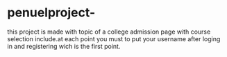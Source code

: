 # penuelproject-
this project is made with topic of a college admission page with course selection include.at each point you must to put your username after loging in and registering wich is the first point.
